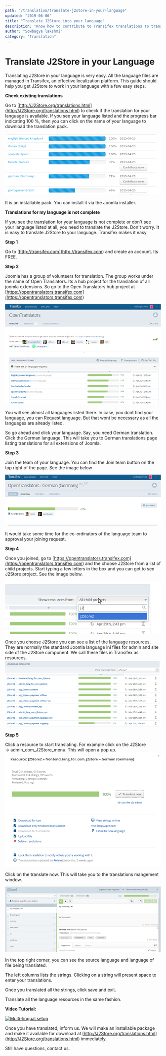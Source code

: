 ```yaml
---
path: "/translation/translate-j2store-in-your-language"
updated: "2019-06-06"
title: "Translate J2Store into your language"
description: "Know how to contribute to Transifex translations to translate J2Store part of your store."
author: "Sowbagya lakshmi"
category: "Translation"
---
```

# Translate J2Store in your Language

Translating J2Store in your language is very easy. All the language files are managed in Transifex, an effective localization platform. This guide should help you get J2Store to work in your language with a few easy steps.

**Check existing translations**

Go to [http://J2Store.org/translations.html](<http://J2Store.org/translations.html>) to check if the translation for your language is available. If you see your language listed and the progress bar indicating 100 %, then you can click on the name of your language to download the translation pack.

![Transifex packages](https://raw.githubusercontent.com/j2store/doc-images/master/translation/Translate-j2store-to-your-lang/translation-transifex-packages.png)

It is an installable pack. You can install it via the Joomla installer.

**Translations for my language is not complete**

If you see the translation for your language is not complete or don't see your language listed at all, you need to translate the J2Store. Don't worry. It is easy to translate J2Store to your language. Transifex makes it easy.

**Step 1**

Go to [http://transifex.com](<http://transifex.com>) and create an account. Its FREE.

**Step 2**

Joomla has a group of volunteers for translation. The group works under the name of Open Translators. Its a hub project for the translation of all joomla extensions. So go to the Open Translators hub project at [https://opentranslators.transifex.com](<https://opentranslators.transifex.com>)

![Transifex open translators](https://raw.githubusercontent.com/j2store/doc-images/master/translation/Translate-j2store-to-your-lang/translation-transifex-opentranslators.png)


You will see almost all languages listed there. In case, you dont find your language, you can Request language. But that wont be necessary as all the languages are already listed.

So go ahead and click your language. Say, you need German translation. Click the German language. This will take you to German translations page listing translations for all extensions of Joomla.

**Step 3**

Join the team of your language. You can find the Join team button on the top right of the page. See the image below

![Transifex germany](https://raw.githubusercontent.com/j2store/doc-images/master/translation/Translate-j2store-to-your-lang/translation-transifex-germany.png)

It would take some time for the co-ordinators of the language team to approval your joining request.

**Step 4**

Once you joined, go to [https://opentranslators.transifex.com](<https://opentranslators.transifex.com>) and the choose J2Store from a list of child projects. Start typing a few letters in the box and you can get to see J2Store project. See the image below.

![Transifex child products](https://raw.githubusercontent.com/j2store/doc-images/master/translation/Translate-j2store-to-your-lang/translation-transifex-child-products.png)

Once you choose J2Store you can see a list of the language resources. They are normally the standard Joomla language ini files for admin and site side of the J2Store component. We call these files in Transifex as resources.
![Transifex-resources](https://raw.githubusercontent.com/j2store/doc-images/master/translation/Translate-j2store-to-your-lang/translation-transifex-resources.png)

**Step 5**

Click a resource to start translating. For example click on the J2Store → admin\_com\_J2Store\_menu. This will open a pop up.
![Transifex german resource](https://raw.githubusercontent.com/j2store/doc-images/master/translation/Translate-j2store-to-your-lang/translation-transifex-resource-germany.png)

Click on the translate now. This will take you to the translations mangement window.

![J2Store management window](https://raw.githubusercontent.com/j2store/doc-images/master/translation/Translate-j2store-to-your-lang/Translation-transifex-J2Store-management-win.png)

In the top right corner, you can see the source language and language of file being translated.

The left columns lists the strings. Clicking on a string will present space to enter your translations.

Once you translated all the strings, click save and exit.

Translate all the language resources in the same fashion.

**Video Tutorial:**

[![Multi-lingual setup](https://img.youtube.com/vi/51J1UkeRu3Y/0.jpg)](https://youtu.be/lqwO0ANPURQ "Translating J2Store into your site")


Once you have translated, inform us. We will make an installable package and make it available for download at [http://J2Store.org/translations.html](<http://J2Store.org/translations.html>) immediately.

Still have questions, contact us.



